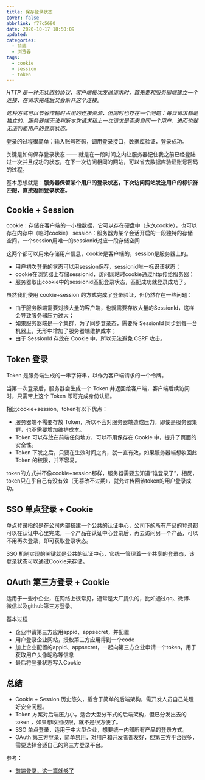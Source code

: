 ```yaml
---
title: 保存登录状态
cover: false
abbrlink: f77c5690
date: 2020-10-17 18:50:09
updated:
categories:
  - 前端
  - 浏览器
tags:
  - cookie
  - session
  - token
---
```

*HTTP 是一种无状态的协议，客户端每次发送请求时，首先要和服务器端建立一个连接，在请求完成后又会断开这个连接。*

*这种方式可以节省传输时占用的连接资源，但同时也存在一个问题：每次请求都是独立的，服务器端无法判断本次请求和上一次请求是否来自同一个用户，进而也就无法判断用户的登录状态。*

登录的过程很简单：输入账号密码，调用登录接口，数据库验证，登录成功。

关键是如何保存登录状态 —— 就是在一段时间之内让服务器记住我之前已经登陆过一次并且成功的状态，在下一次访问相同的网站，可以省去数据库验证账号密码的过程。

基本思想就是：**服务器保留某个用户的登录状态，下次访问网站发送用户的标识符匹配，直接返回登录状态。**

## Cookie + Session
cookie：存储在客户端的一小段数据，它可以存在硬盘中（永久cookie），也可以存在内存中（临时cookie）
session：服务器为某个会话开启的一段独特的存储空间，一个session用唯一的sessionid对应一段存储空间

这两个都可以用来存储用户信息，cookie是客户端的，session是服务器上的。

- 用户初次登录的状态可以用session保存，sessionid唯一标识该状态；
- cookie在浏览器上存储sessionid，访问网站时cookie通过http传给服务器；
- 服务器取出cookie中的sessionid匹配登录状态，匹配成功就登录成功了。

虽然我们使用 cookie+session 的方式完成了登录验证，但仍然存在一些问题：
- 由于服务器端需要对接大量的客户端，也就需要存放大量的SessionId，这样会导致服务器压力过大；
- 如果服务器端是一个集群，为了同步登录态，需要将 SessionId 同步到每一台机器上，无形中增加了服务器端维护成本；
- 由于 SessionId 存放在 Cookie 中，所以无法避免 CSRF 攻击。

## Token 登录
Token 是服务端生成的一串字符串，以作为客户端请求的一个令牌。

当第一次登录后，服务器会生成一个 Token 并返回给客户端，客户端后续访问时，只需带上这个 Token 即可完成身份认证。

相比cookie+session，token有以下优点：
- 服务器端不需要存放 Token，所以不会对服务器端造成压力，即使是服务器集群，也不需要增加维护成本。
- Token 可以存放在前端任何地方，可以不用保存在 Cookie 中，提升了页面的安全性。
- Token 下发之后，只要在生效时间之内，就一直有效，如果服务器端想收回此 Token 的权限，并不容易。

token的方式并不像cookie+session那样，服务器需要去知道“谁登录了”，相反，token只在乎自己有没有效（无篡改不过期），就允许传回该token的用户登录成功。

## SSO 单点登录 + Cookie
单点登录指的是在公司内部搭建一个公共的认证中心，公司下的所有产品的登录都可以在认证中心里完成，一个产品在认证中心登录后，再去访问另一个产品，可以不用再次登录，即可获取登录状态。

SSO 机制实现的关键就是公共的认证中心，它统一管理着一个共享的登录态，该登录状态可以通过Cookie来存储。

## OAuth 第三方登录 + Cookie
适用于一些小企业，在网络上很常见，通常是大厂提供的，比如通过qq、微博、微信以及github第三方登录。

基本过程
- 企业申请第三方应用appid、appsecret，并配置
- 用户登录企业网站，授权第三方应用得到一个code
- 加上企业配置的appid、appsecret，一起向第三方企业申请一个token，用于获取用户头像昵称等信息
- 最后将登录状态写入Cookie

## 总结
- Cookie + Session 历史悠久，适合于简单的后端架构，需开发人员自己处理好安全问题。
- Token 方案对后端压力小，适合大型分布式的后端架构，但已分发出去的 token ，如果想收回权限，就不是很方便了。
- SSO 单点登录，适用于中大型企业，想要统一内部所有产品的登录方式。
- OAuth 第三方登录，简单易用，对用户和开发者都友好，但第三方平台很多，需要选择合适自己的第三方登录平台。


参考：
  - [前端登录，这一篇就够了](https://juejin.im/post/6845166891393089544)
